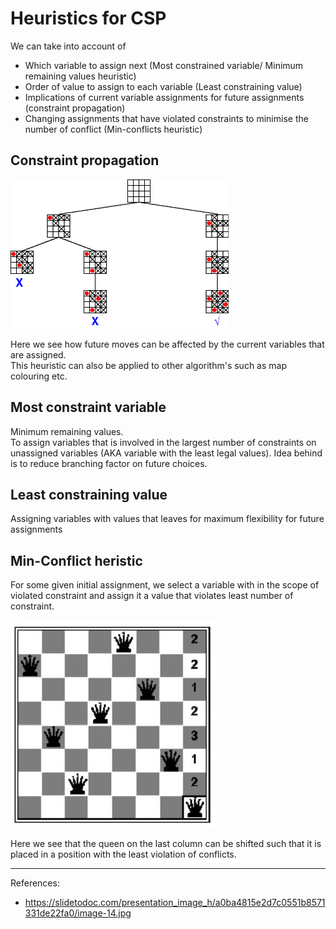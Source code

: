 # Heuristics for CSP

We can take into account of

- Which variable to assign next (Most constrained variable/ Minimum remaining values heuristic)
- Order of value to assign to each variable (Least constraining value)
- Implications of current variable assignments for future assignments (constraint propagation)
- Changing assignments that have violated constraints to minimise the number of conflict (Min-conflicts heuristic)

## Constraint propagation

![Constraint propagation](constraint%20propagation.gif)

Here we see how future moves can be affected by the current variables that are assigned.  
This heuristic can also be applied to other algorithm's such as map colouring etc.

## Most constraint variable

Minimum remaining values.  
To assign variables that is involved in the largest number of constraints on unassigned variables (AKA variable with the least legal values). Idea behind is to reduce branching factor on future choices.

## Least constraining value

Assigning variables with values that leaves for maximum flexibility for future assignments

## Min-Conflict heristic

For some given initial assignment, we select a variable with in the scope of violated constraint and assign it a value that violates least number of constraint.

![min conflict](min%20conflict.png)

Here we see that the queen on the last column can be shifted such that it is placed in a position with the least violation of conflicts.

___

References:

- <https://slidetodoc.com/presentation_image_h/a0ba4815e2d7c0551b8571331de22fa0/image-14.jpg>